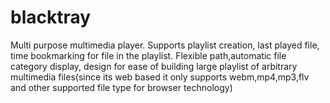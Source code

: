 # blacktray
Multi purpose multimedia player. Supports playlist creation, last played file, time bookmarking for file in the playlist.  Flexible path,automatic file category display, design for ease of building large playlist of arbitrary multimedia files(since its web based it only supports webm,mp4,mp3,flv and other supported file type for browser technology)
